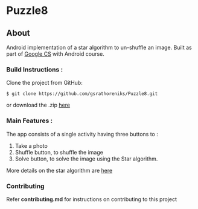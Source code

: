 # Puzzle8

## About

Android implementation of a star algorithm to un-shuffle an image.
Built as part of [Google CS](https://www.cs-first.com/en/home) with Android course.</h3>

### Build Instructions :

Clone the project from GitHub:
```
$ git clone https://github.com/gsrathoreniks/Puzzle8.git
```
or download the .zip [here](https://github.com/gsrathoreniks/Puzzle8/archive/master.zip)

### Main Features :

The app consists of a single activity having three buttons to :
1. Take a photo
2. Shuffle button, to shuffle the image
3. Solve button, to solve the image using the Star algorithm.

More details on the star algorithm are [here](https://en.wikipedia.org/wiki/A*_search_algorithm)

### Contributing

Refer <b>contributing.md</b> for instructions on contributing to this project
